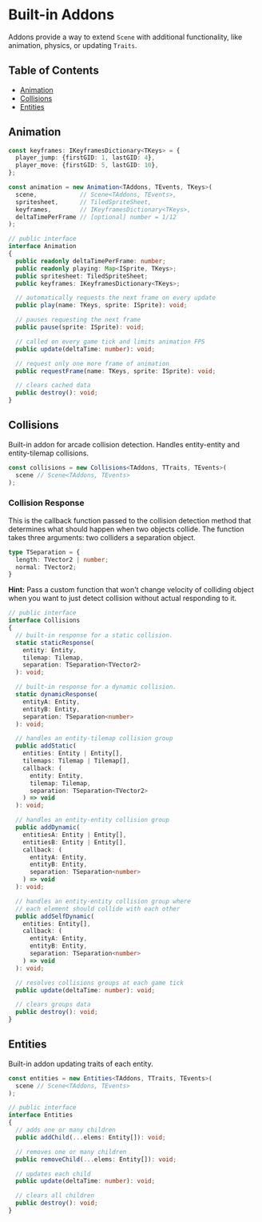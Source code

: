 # Built-in Addons

Addons provide a way to extend `Scene` with additional functionality, like animation, physics, or updating `Traits`.

## Table of Contents

- [Animation](#animation)
- [Collisions](#collisions)
- [Entities](#entities)

## Animation

```ts
const keyframes: IKeyframesDictionary<TKeys> = {
  player_jump: {firstGID: 1, lastGID: 4},
  player_move: {firstGID: 5, lastGID: 10},
};

const animation = new Animation<TAddons, TEvents, TKeys>(
  scene,            // Scene<TAddons, TEvents>,
  spritesheet,      // TiledSpriteSheet,
  keyframes,        // IKeyframesDictionary<TKeys>,
  deltaTimePerFrame // [optional] number = 1/12
);
```

```ts
// public interface
interface Animation
{
  public readonly deltaTimePerFrame: number;
  public readonly playing: Map<ISprite, TKeys>;
  public spritesheet: TiledSpriteSheet;
  public keyframes: IKeyframesDictionary<TKeys>;

  // automatically requests the next frame on every update
  public play(name: TKeys, sprite: ISprite): void;

  // pauses requesting the next frame
  public pause(sprite: ISprite): void;

  // called on every game tick and limits animation FPS
  public update(deltaTime: number): void;

  // request only one more frame of animation
  public requestFrame(name: TKeys, sprite: ISprite): void;

  // clears cached data
  public destroy(): void;
}
```

## Collisions

Built-in addon for arcade collision detection. Handles entity-entity and entity-tilemap collisions.

```ts
const collisions = new Collisions<TAddons, TTraits, TEvents>(
  scene // Scene<TAddons, TEvents>
);
```

### Collision Response

This is the callback function passed to the collision detection method that determines what should happen when two objects collide. The function takes three arguments: two colliders a separation object.

```ts
type TSeparation = {
  length: TVector2 | number;
  normal: TVector2;
}
```

**Hint:** Pass a custom function that won't change velocity of colliding object when you want to just detect collision without actual responding to it.

```ts
// public interface
interface Collisions
{
  // built-in response for a static collision.
  static staticResponse(
    entity: Entity,
    tilemap: Tilemap,
    separation: TSeparation<TVector2>
  ): void;

  // built-in response for a dynamic collision.
  static dynamicResponse(
    entityA: Entity,
    entityB: Entity,
    separation: TSeparation<number>
  ): void;

  // handles an entity-tilemap collision group
  public addStatic(
    entities: Entity | Entity[],
    tilemaps: Tilemap | Tilemap[],
    callback: (
      entity: Entity,
      tilemap: Tilemap,
      separation: TSeparation<TVector2>
    ) => void
  ): void;

  // handles an entity-entity collision group
  public addDynamic(
    entitiesA: Entity | Entity[],
    entitiesB: Entity | Entity[],
    callback: (
      entityA: Entity,
      entityB: Entity,
      separation: TSeparation<number>
    ) => void
  ): void;

  // handles an entity-entity collision group where
  // each element should collide with each other
  public addSelfDynamic(
    entities: Entity[],
    callback: (
      entityA: Entity,
      entityB: Entity,
      separation: TSeparation<number>
    ) => void
  ): void;

  // resolves collisions groups at each game tick
  public update(deltaTime: number): void;

  // clears groups data 
  public destroy(): void;
}
```

## Entities

Built-in addon updating traits of each entity.

```ts
const entities = new Entities<TAddons, TTraits, TEvents>(
  scene // Scene<TAddons, TEvents>
);
```

```ts
// public interface
interface Entities
{
  // adds one or many children
  public addChild(...elems: Entity[]): void;

  // removes one or many children
  public removeChild(...elems: Entity[]): void;

  // updates each child
  public update(deltaTime: number): void;

  // clears all children
  public destroy(): void;
}
```
